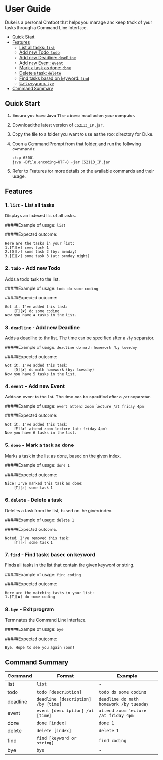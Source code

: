 # User Guide

Duke is a personal Chatbot that helps you manage and keep track of your tasks through a Command Line Interface.

* [Quick Start](#quick-start)
* [Features](#features)
    * [List all tasks: `list`](#1-list---list-all-tasks)
    * [Add new Todo: `todo`](#2-todo---add-new-todo)
    * [Add new Deadline: `deadline`](#3-deadline---add-new-deadline)
    * [Add new Event: `event`](#4-event---add-new-event)
    * [Mark a task as done: `done`](#5-done---mark-a-task-as-done)
    * [Delete a task: `delete`](#6-delete---delete-a-task)
    * [Find tasks based on keyword: `find`](#7-find---find-tasks-based-on-keyword)
    * [Exit program: `bye`](#8-bye---exit-program)
* [Command Summary](#command-summary)

## Quick Start

1. Ensure you have Java 11 or above installed on your computer.

2. Download the latest version of `CS2113_IP.jar`.

3. Copy the file to a folder you want to use as the root directory for Duke.

4. Open a Command Prompt from that folder, and run the following commands:
   ```
   chcp 65001
   java -Dfile.encoding=UTF-8 -jar CS2113_IP.jar
   ```
   
5. Refer to Features for more details on the available commands and their usage.

## Features 

### 1. `list` - List all tasks
Displays an indexed list of all tasks.

#####Example of usage: 
`list`

#####Expected outcome:
```
Here are the tasks in your list:
1.[T][✘] some task 1
2.[D][✓] some task 2 (by: monday)
3.[E][✓] some task 3 (at: sunday night)
```

### 2. `todo` - Add new Todo
Adds a todo task to the list.

#####Example of usage: 
`todo do some coding`

#####Expected outcome:
```
Got it. I've added this task:
	[T][✘] do some coding
Now you have 4 tasks in the list.
```

### 3. `deadline` - Add new Deadline
Adds a deadline to the list. The time can be specified after a `/by` separator.

#####Example of usage: 
`deadline do math homework /by tuesday`

#####Expected outcome:
```
Got it. I've added this task:
	[D][✘] do math homework (by: tuesday)
Now you have 5 tasks in the list.
```

### 4. `event` - Add new Event
Adds an event to the list. The time can be specified after a `/at` separator.

#####Example of usage: 
`event attend zoom lecture /at friday 4pm`

#####Expected outcome:
```
Got it. I've added this task:
	[E][✘] attend zoom lecture (at: friday 4pm)
Now you have 6 tasks in the list.
```

### 5. `done` - Mark a task as done
Marks a task in the list as done, based on the given index.

#####Example of usage: 
`done 1`

#####Expected outcome:
```
Nice! I've marked this task as done:
	[T][✓] some task 1
```

### 6. `delete` - Delete a task
Deletes a task from the list, based on the given index.

#####Example of usage: 
`delete 1`

#####Expected outcome:
```
Noted. I've removed this task:
	[T][✓] some task 1
```

### 7. `find` - Find tasks based on keyword
Finds all tasks in the list that contain the given keyword or string.

#####Example of usage: 
`find coding`

#####Expected outcome:
```
Here are the matching tasks in your list:
1.[T][✘] do some coding
```

### 8. `bye` - Exit program
Terminates the Command Line Interface.

#####Example of usage: 
`bye`

#####Expected outcome:
```
Bye. Hope to see you again soon!
```

## Command Summary

Command | Format | Example
------- | ---------- | ------------
list | `list` | -
todo | `todo [description]` | `todo do some coding`
deadline | `deadline [description] /by [time]`| `deadline do math homework /by tuesday`
event | `event [description] /at [time]` | `attend zoom lecture /at friday 4pm` 
done | `done [index]`  | `done 1`
delete | `delete [index]` | `delete 1`
find | `find [keyword or string]` | `find coding`
bye | `bye` | -


